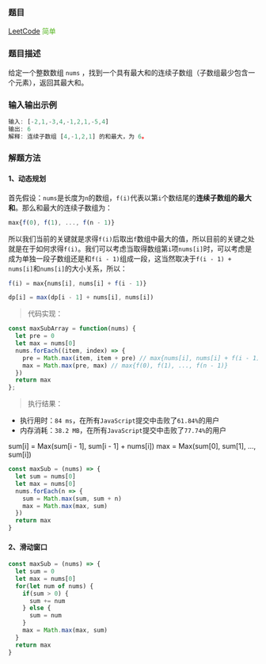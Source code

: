 ### 题目

[LeetCode](https://leetcode-cn.com/problems/maximum-subarray/solution/) <span style="color: #5AB726">简单</span>

### 题目描述

给定一个整数数组 `nums` ，找到一个具有最大和的连续子数组（子数组最少包含一个元素），返回其最大和。

### 输入输出示例

```js
输入: [-2,1,-3,4,-1,2,1,-5,4]
输出: 6
解释: 连续子数组 [4,-1,2,1] 的和最大，为 6。
```

### 解题方法

#### 1、动态规划

首先假设：`nums`是长度为`n`的数组，`f(i)`代表以第`i`个数结尾的**连续子数组的最大和**。那么和最大的连续子数组为：
```js
max{f(0), f(1), ..., f(n - 1)}
```
所以我们当前的关键就是求得`f(i)`后取出`f`数组中最大的值，所以目前的关键之处就是在于如何求得`f(i)`。我们可以考虑当取得数组第`i`项`nums[i]`时，可以考虑是成为单独一段子数组还是和`f(i - 1)`组成一段，这当然取决于`f(i - 1) + nums[i]`和`nums[i]`的大小关系，所以：
```js
f(i) = max{nums[i], nums[i] + f(i - 1)}
```

```js
dp[i] = max(dp[i - 1] + nums[i], nums[i])
```

> 代码实现：

```js
const maxSubArray = function(nums) {
  let pre = 0
  let max = nums[0]
  nums.forEach((item, index) => {
    pre = Math.max(item, item + pre) // max{nums[i], nums[i] + f(i - 1)}
    max = Math.max(pre, max) // max{f(0), f(1), ..., f(n - 1)}
  })
  return max
};
```
> 执行结果：

- 执行用时：`84 ms`，在所有`JavaScript`提交中击败了`61.84%`的用户
- 内存消耗：`38.2 MB`，在所有`JavaScript`提交中击败了`77.74%`的用户

sum[i] = Max(sum[i - 1], sum[i - 1] + nums[i])
max = Max(sum[0], sum[1], ..., sum[i])

```js
const maxSub = (nums) => {
  let sum = nums[0]
  let max = nums[0]
  nums.forEach(n => {
    sum = Math.max(sum, sum + n)
    max = Math.max(max, sum)
  })
  return max
}
```

#### 2、滑动窗口

```js
const maxSub = (nums) => {
  let sum = 0
  let max = nums[0]
  for(let num of nums) {
    if(sum > 0) {
      sum += num
    } else {
      sum = num
    }
    max = Math.max(max, sum)
  }
  return max
}
```
